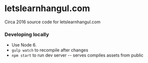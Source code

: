 # letslearnhangul.com
Circa 2016 source code for letslearnhangul.com

### Developing locally
- Use Node 6.
- `gulp watch` to recompile after changes
- `npm start` to run dev server -- serves compiles assets from public
